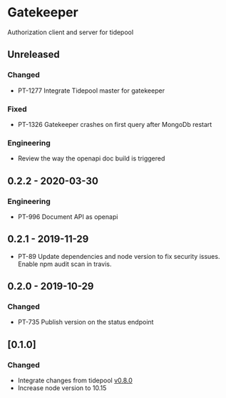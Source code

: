 # Gatekeeper
Authorization client and server for tidepool

## Unreleased
### Changed
- PT-1277 Integrate Tidepool master for gatekeeper
### Fixed
- PT-1326 Gatekeeper crashes on first query after MongoDb restart
### Engineering
- Review the way the openapi doc build is triggered

## 0.2.2 - 2020-03-30
### Engineering
- PT-996 Document API as openapi

## 0.2.1 - 2019-11-29
- PT-89 Update dependencies and node version to fix security issues.
  Enable npm audit scan in travis.

## 0.2.0 - 2019-10-29
### Changed
- PT-735 Publish version on the status endpoint

## [0.1.0]
### Changed
- Integrate changes from tidepool [v0.8.0](https://github.com/tidepool-org/gatekeeper/releases/tag/v0.8.0)
- Increase node version to 10.15
